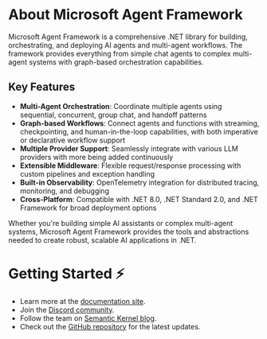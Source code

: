 # About Microsoft Agent Framework

Microsoft Agent Framework is a comprehensive .NET library for building, orchestrating, and deploying AI agents and multi-agent workflows. The framework provides everything from simple chat agents to complex multi-agent systems with graph-based orchestration capabilities.

## Key Features

- **Multi-Agent Orchestration**: Coordinate multiple agents using sequential, concurrent, group chat, and handoff patterns
- **Graph-based Workflows**: Connect agents and functions with streaming, checkpointing, and human-in-the-loop capabilities, with both imperative or declarative workflow support
- **Multiple Provider Support**: Seamlessly integrate with various LLM providers with more being added continuously
- **Extensible Middleware**: Flexible request/response processing with custom pipelines and exception handling
- **Built-in Observability**: OpenTelemetry integration for distributed tracing, monitoring, and debugging
- **Cross-Platform**: Compatible with .NET 8.0, .NET Standard 2.0, and .NET Framework for broad deployment options

Whether you're building simple AI assistants or complex multi-agent systems, Microsoft Agent Framework provides the tools and abstractions needed to create robust, scalable AI applications in .NET.

# Getting Started ⚡

- Learn more at the [documentation site](https://learn.microsoft.com/agent-framework/overview/agent-framework-overview).
- Join the [Discord community](https://discord.gg/b5zjErwbQM).
- Follow the team on [Semantic Kernel blog](https://devblogs.microsoft.com/semantic-kernel/).
- Check out the [GitHub repository](https://github.com/microsoft/agent-framework) for the latest updates.
